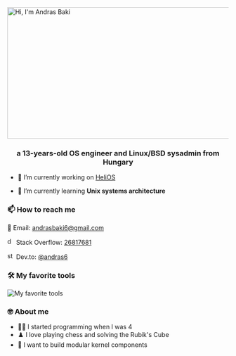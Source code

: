 <img width="2000" height="299" alt="Hi, I'm Andras Baki" src="https://github.com/user-attachments/assets/fee55708-1816-4ce0-aa67-a3b11a35ca16" />

<h3 align="center">a 13-years-old OS engineer and Linux/BSD sysadmin from Hungary</h3>

- 🔭 I’m currently working on [HeliOS](https://github.com/helios-official/helios)

- 🌱 I’m currently learning **Unix systems architecture**

<h3 align="left">📫 How to reach me</h3>

📮 Email: [andrasbaki6@gmail.com](mailto:andrasbaki6@gmail.com)

<img width="16" height="16" alt="dev.to" src="https://skillicons.dev/icons?i=stackoverflow" />  Stack Overflow: [26817681](https://stackoverflow.com/users/26817681)

<img width="16" height="16" alt="stack overflow" src="https://skillicons.dev/icons?i=devto" />  Dev.to: [@andras6](https://dev.to/@andras6)

<h3 align="left">🛠️ My favorite tools</h3>

![My favorite tools](https://skillicons.dev/icons?i=arch,arduino,atom,bash,bsd,c,cmake,docker,emacs,git,go,kali,kubernetes,latex,linux,md,matlab,mint,nix,octave,perl,plan9,py,qt,raspberrypi,redhat,replit,rust,vala,wasm)

<h3 align="left">🤓 About me</h3>

- 👨‍💻 I started programming when I was 4
- ♟️ I love playing chess and solving the Rubik's Cube
- 🎯 I want to build modular kernel components
